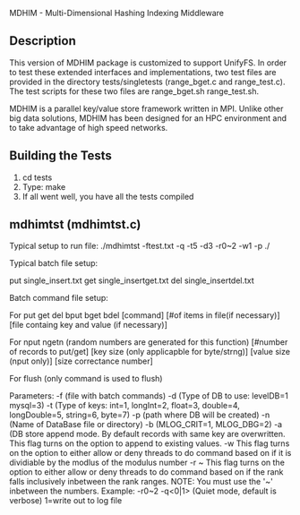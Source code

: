MDHIM - Multi-Dimensional Hashing Indexing Middleware

Description
---------------
This version of MDHIM package is customized to support UnifyFS. 
In order to test these extended interfaces and implementations,
two test files are provided in the directory tests/singletests
(range_bget.c and range_test.c). The test scripts for these two
files are range_bget.sh range_test.sh.

MDHIM is a parallel key/value store framework written in MPI.
Unlike other big data solutions, MDHIM has been designed for an HPC
environment and to take advantage of high speed networks.

Building the Tests
---------------
1. cd tests
2. Type: make
3. If all went well, you have all the tests compiled

mdhimtst (mdhimtst.c)
---------------
Typical setup to run file: ./mdhimtst -ftest.txt -q -t5 -d3 -r0~2 -w1 -p ./

Typical batch file setup:

put single_insert.txt
get single_insertget.txt
del single_insertdel.txt

Batch command file setup:

For put get del bput bget bdel 
[command] [#of items in file(if necessary)] [file containg key and value (if necessary)] 

For nput ngetn (random numbers are generated for this function)
[#number of records to put/get] [key size (only applicapble for byte/strng)]
[value size (nput only)] [size correctance number]

For flush (only command is used to flush)

Parameters:
 -f<BatchInputFileName> (file with batch commands)
 -d<DataBaseType> (Type of DB to use: levelDB=1 mysql=3)
 -t<IndexKeyType> (Type of keys: int=1, longInt=2, float=3, double=4, longDouble=5,
  string=6, byte=7)
 -p<pathForDataBase> (path where DB will be created)
 -n<DataBaseName> (Name of DataBase file or directory)
 -b<DebugLevel> (MLOG_CRIT=1, MLOG_DBG=2)
 -a (DB store append mode. By default records with same key are overwritten.
  This flag turns on the option to append to existing values.
 -w<Rank modlus> This flag turns on the option to either allow or deny threads to
  do command based on if it is dividiable by the modlus of the modulus number
 -r<lowest rank number> ~ <highest rank number>This flag turns on the option to either
  allow or deny threads to do command based on if the rank falls inclusively inbetween
  the rank ranges. NOTE: You must use the '~' inbetween the numbers. Example: -r0~2
 -q<0|1> (Quiet mode, default is verbose) 1=write out to log file



